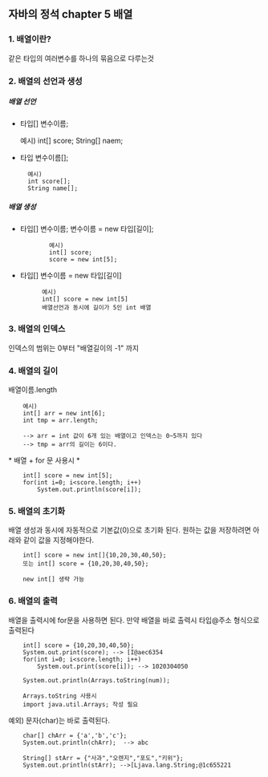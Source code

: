 ## 자바의 정석 chapter 5 배열

### 1. 배열이란?

같은 타입의 여러변수를 하나의 묶음으로 다루는것

### 2. 배열의 선언과 생성

##### 배열 선언

- 타입[] 변수이름;

  예시)
  int[] score;
  String[] naem;

- 타입 변수이름[];

        예시)
        int score[];
        String name[];

##### 배열 생성

- 타입[] 변수이름;
  변수이름 = new 타입[길이];

              예시)
              int[] score;
              score = new int[5];

- 타입[] 변수이름 = new 타입[길이]

            예시)
            int[] score = new int[5]
            배열선언과 동시에 길이가 5인 int 배열

### 3. 배열의 인덱스

인덱스의 범위는 0부터 "배열길이의 -1" 까지

### 4. 배열의 길이

배열이름.length

        예시)
        int[] arr = new int[6];
        int tmp = arr.length;

        --> arr = int 값이 6개 있는 배열이고 인덱스는 0~5까지 있다
        --> tmp = arr의 길이는 6이다.

\* 배열 + for 문 사용시 \*

        int[] score = new int[5];
        for(int i=0; i<score.length; i++)
            System.out.println(score[i]);

### 5. 배열의 초기화

배열 생성과 동시에 자동적으로 기본값(0)으로 초기화 된다.
원하는 값을 저장하려면 아래와 같이 값을 지정해야한다.

        int[] score = new int[]{10,20,30,40,50};
        또는 int[] score = {10,20,30,40,50};

        new int[] 생략 가능

### 6. 배열의 출력

배열을 출력시에 for문을 사용하면 된다.
만약 배열을 바로 출력시 타입@주소 형식으로 출력된다

        int[] score = {10,20,30,40,50};
        System.out.print(score); --> [I@aec6354
        for(int i=0; i<score.length; i++)
            System.out.print(score[i]); --> 1020304050

        System.out.println(Arrays.toString(num));

        Arrays.toString 사용시
        import java.util.Arrays; 작성 필요

예외) 문자(char)는 바로 출력된다.

        char[] chArr = {'a','b','c'};
    	System.out.println(chArr);	--> abc

    	String[] stArr = {"사과","오렌지","포도","키위"};
    	System.out.println(stArr); -->[Ljava.lang.String;@1c655221
